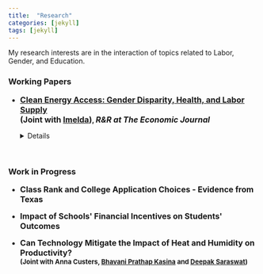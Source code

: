 ```yaml
---
title:  "Research"
categories: [jekyll]
tags: [jekyll]
---
```

<p> My research interests are in the interaction of topics related to Labor, Gender, and Education. 
<!---
<h3 id="job-market-paper">Job Market Paper</h3>
<ul>
  <h4><b>Title of Paper</b>
(<a href=" target="_blank"><em>Draft</em></a>)(<a href="" target="_blank"><em>Slides</em></a>)</h4>
<details><summary>Abstract:</summary><p><font size="2">Abstract here</details>
</ul>
-->
<h3 id="working-papers">Working Papers</h3>
<ul>
 <li><p><b><font size="3"><a href="https://e-archivo.uc3m.es/bitstream/handle/10016/29397/we1919.pdf?sequence=1" target="_blank">Clean Energy Access: Gender Disparity, Health, and Labor Supply </a></font><br /> <font size="3">(Joint with <a href="https://sites.google.com/a/hawaii.edu/imelda/" target="_blank">Imelda</a>)</font>, <em><font size="3">R&R at <span style="font-weight:bold">The Economic Journal</span></font></em></b></p>
<font size="2"><details><summary>Abstract:</summary><p>Women are known to bear the largest share of health, time and labor supply burden associated with a lack of modern energy. In this paper, we study the impact of clean energy access on adult health and labor supply outcomes by exploiting a nationwide rollout of clean cooking fuel program in Indonesia. This program led to a large-scale fuel switching, from kerosene, a dirty fuel, to liquid petroleum gas, a significantly cleaner and efficient cooking fuel than kerosene. Using rich longitudinal survey data from the Indonesia Family Life Survey and the staggered structure of the program roll-out, we find that access to clean cooking led to a significant improvement in women's health, particularly among those who spend most of their time indoors doing housework. We also find an increase in the labor supplied by these women on both intensive and extensive margins, suggesting that having clean and efficient cooking fuel may not only improved women's health but also improve their productivity, subsequently allowing them to supply more market labor. For men, we find an increase in the labor supplied only along the intensive margin, with a higher increase among men in households where women accrued the largest health and labor benefits from the program. These results highlight the role of clean energy in reducing gender-disparity in health and labor participation and point to the existence of positive externality from improved health and productivity of women on other members of the household.</font></p></details> </li>
</ul><br/>
<h3 id="work-in-progress">Work in Progress</h3>
<ul>
  <li><p><b><font size="3">Class Rank and College Application Choices - Evidence from Texas </font> </b></p></li>
  
  <li><p><b><font size="3">Impact of Schools' Financial Incentives on Students' Outcomes </font></b></p></li>
  
  <li><p><b><font size="3">Can Technology Mitigate the Impact of Heat and Humidity on Productivity? </font><br/><font size="2">(Joint with Anna Custers, <a href="https://www.poverty-action.org/people/bhavani-prathap-kasina" target="_blank">Bhavani Prathap Kasina</a> and <a href="https://sites.google.com/view/deepak-saraswat/home?authuser=0" target="_blank">Deepak Saraswat</a>)</font></b></p> </li>
  <!--<h5><b>Foreign Aid and Growth: A Forecast Error Approach (Joint with <a href="https://sites.google.com/view/kevinkuruc/home" target="_blank">Kevin Kuruc</a>)</b></h5>-->
  
</ul> 

